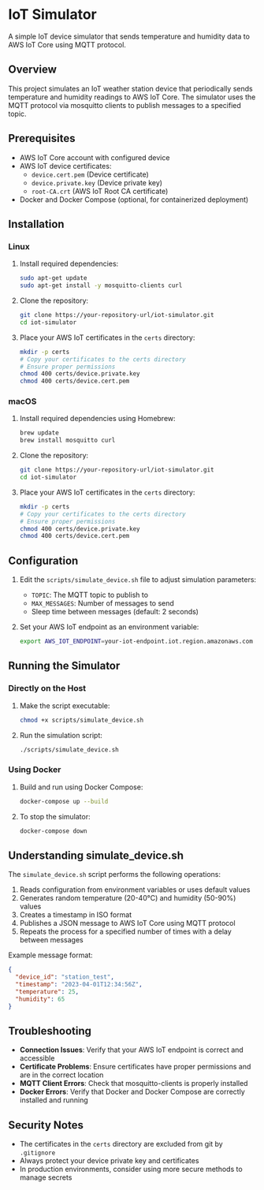 # IoT Simulator

A simple IoT device simulator that sends temperature and humidity data to AWS IoT Core using MQTT protocol.

## Overview

This project simulates an IoT weather station device that periodically sends temperature and humidity readings to AWS IoT Core. The simulator uses the MQTT protocol via mosquitto clients to publish messages to a specified topic.

## Prerequisites

- AWS IoT Core account with configured device
- AWS IoT device certificates:
  - `device.cert.pem` (Device certificate)
  - `device.private.key` (Device private key)
  - `root-CA.crt` (AWS IoT Root CA certificate)
- Docker and Docker Compose (optional, for containerized deployment)

## Installation

### Linux

1. Install required dependencies:

   ```bash
   sudo apt-get update
   sudo apt-get install -y mosquitto-clients curl
   ```

2. Clone the repository:

   ```bash
   git clone https://your-repository-url/iot-simulator.git
   cd iot-simulator
   ```

3. Place your AWS IoT certificates in the `certs` directory:
   ```bash
   mkdir -p certs
   # Copy your certificates to the certs directory
   # Ensure proper permissions
   chmod 400 certs/device.private.key
   chmod 400 certs/device.cert.pem
   ```

### macOS

1. Install required dependencies using Homebrew:

   ```bash
   brew update
   brew install mosquitto curl
   ```

2. Clone the repository:

   ```bash
   git clone https://your-repository-url/iot-simulator.git
   cd iot-simulator
   ```

3. Place your AWS IoT certificates in the `certs` directory:
   ```bash
   mkdir -p certs
   # Copy your certificates to the certs directory
   # Ensure proper permissions
   chmod 400 certs/device.private.key
   chmod 400 certs/device.cert.pem
   ```

## Configuration

1. Edit the `scripts/simulate_device.sh` file to adjust simulation parameters:

   - `TOPIC`: The MQTT topic to publish to
   - `MAX_MESSAGES`: Number of messages to send
   - Sleep time between messages (default: 2 seconds)

2. Set your AWS IoT endpoint as an environment variable:
   ```bash
   export AWS_IOT_ENDPOINT=your-iot-endpoint.iot.region.amazonaws.com
   ```

## Running the Simulator

### Directly on the Host

1. Make the script executable:

   ```bash
   chmod +x scripts/simulate_device.sh
   ```

2. Run the simulation script:
   ```bash
   ./scripts/simulate_device.sh
   ```

### Using Docker

1. Build and run using Docker Compose:

   ```bash
   docker-compose up --build
   ```

2. To stop the simulator:
   ```bash
   docker-compose down
   ```

## Understanding simulate_device.sh

The `simulate_device.sh` script performs the following operations:

1. Reads configuration from environment variables or uses default values
2. Generates random temperature (20-40°C) and humidity (50-90%) values
3. Creates a timestamp in ISO format
4. Publishes a JSON message to AWS IoT Core using MQTT protocol
5. Repeats the process for a specified number of times with a delay between messages

Example message format:

```json
{
  "device_id": "station_test",
  "timestamp": "2023-04-01T12:34:56Z",
  "temperature": 25,
  "humidity": 65
}
```

## Troubleshooting

- **Connection Issues**: Verify that your AWS IoT endpoint is correct and accessible
- **Certificate Problems**: Ensure certificates have proper permissions and are in the correct location
- **MQTT Client Errors**: Check that mosquitto-clients is properly installed
- **Docker Errors**: Verify that Docker and Docker Compose are correctly installed and running

## Security Notes

- The certificates in the `certs` directory are excluded from git by `.gitignore`
- Always protect your device private key and certificates
- In production environments, consider using more secure methods to manage secrets
